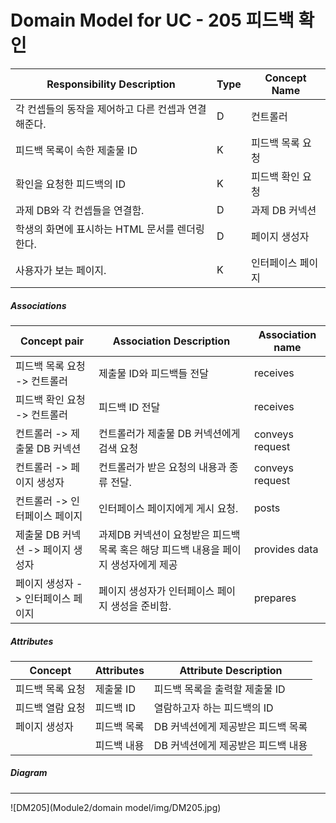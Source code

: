 # Domain Model for UC - 205 피드백 확인

| Responsibility Description                          | Type | Concept Name      |
| --------------------------------------------------- | ---- | ----------------- |
| 각 컨셉들의 동작을 제어하고 다른 컨셉과 연결해준다. | D    | 컨트롤러          |
| 피드백 목록이 속한 제출물 ID              | K    | 피드백 목록 요청   |
| 확인을 요청한 피드백의 ID                     | K    | 피드백 확인 요청    |
| 과제 DB와 각 컨셉들을 연결함.                       | D    | 과제 DB 커넥션    |
| 학생의 화면에 표시하는 HTML 문서를 렌더링 한다.   | D    | 페이지 생성자     |
| 사용자가 보는 페이지.                               | K    | 인터페이스 페이지 |

##### Associations

| Concept pair                       | Association Description                                      | Association name |
| ---------------------------------- | ------------------------------------------------------------ | ---------------- |
| 피드백 목록 요청 -> 컨트롤러         | 제출물 ID와 피드백들 전달                                             | receives         |
| 피드백 확인 요청 -> 컨트롤러         | 피드백 ID 전달                                          | receives         |
| 컨트롤러 -> 제출물 DB 커넥션         | 컨트롤러가 제출물 DB 커넥션에게 검색 요청                      | conveys request  |
| 컨트롤러 -> 페이지 생성자          | 컨트롤러가 받은 요청의 내용과 종류 전달.                     | conveys request  |
| 컨트롤러 -> 인터페이스 페이지      | 인터페이스 페이지에게 게시 요청.                             | posts            |
| 제출물 DB 커넥션 -> 페이지 생성자    | 과제DB 커넥션이 요청받은 피드백 목록 혹은 해당 피드백 내용을 페이지 생성자에게 제공 | provides data    |
| 페이지 생성자 -> 인터페이스 페이지 | 페이지 생성자가 인터페이스 페이지 생성을 준비함.             | prepares        |

##### Attributes

| Concept        | Attributes       | Attribute Description                     |
| -------------- | ---------------- | ----------------------------------------- |
| 피드백 목록 요청 | 제출물 ID      | 피드백 목록을 출력할 제출물 ID            |
| 피드백 열람 요청 | 피드백 ID   | 열람하고자 하는 피드백의 ID          |
| 페이지 생성자  | 피드백 목록        | DB 커넥션에게 제공받은 피드백 목록        |
|                | 피드백 내용 | DB 커넥션에게 제공받은 피드백 내용 |



##### Diagram
-------
![DM205](Module2/domain model/img/DM205.jpg)